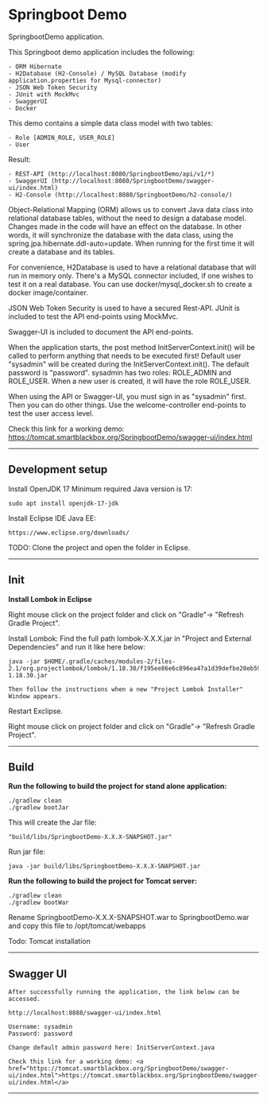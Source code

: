 # Springboot Demo

SpringbootDemo application.

This Springboot demo application includes the following:

	- ORM Hibernate
	- H2Database (H2-Console) / MySQL Database (modify application.properties for Mysql-connector)
	- JSON Web Token Security
	- JUnit with MockMvc
	- SwaggerUI
	- Docker
 
 This demo contains a simple data class model with two tables:
 
	- Role [ADMIN_ROLE, USER_ROLE]
	- User
 
 Result:
 
	- REST-API (http://localhost:8080/SpringbootDemo/api/v1/*)
	- SwaggerUI (http://localhost:8080/SpringbootDemo/swagger-ui/index.html)
	- H2-Console (http://localhost:8080/SpringbootDemo/h2-console/)

Object-Relational Mapping (ORM) allows us to convert Java data class into relational database tables,
without the need to design a database model. Changes made in the code will have an effect on the
database. In other words, it will synchronize the database with the data class, 
using the spring.jpa.hibernate.ddl-auto=update. When running for the first time it will create a database and its tables.

For convenience, H2Database is used to have a relational database that will run in memory only.
There's a MySQL connector included, if one wishes to test it on a real database. You can use docker/mysql_docker.sh to create a docker image/container.

JSON Web Token Security is used to have a secured Rest-API.
JUnit is included to test the API end-points using MockMvc.

Swagger-UI is included to document the API end-points.

When the application starts, the post method InitServerContext.init() will be called 
to perform anything that needs to be executed first! Default user "sysadmin" will be created
during the InitServerContext.init(). The default password is "password".
sysadmin has two roles: ROLE_ADMIN and ROLE_USER.
When a new user is created, it will have the role ROLE_USER.

When using the API or Swagger-UI, you must sign in as "sysadmin" first.
Then you can do other things. Use the welcome-controller end-points to test the user access level.

Check this link for a working demo: 
<a href="https://tomcat.smartblackbox.org/SpringbootDemo/swagger-ui/index.html">https://tomcat.smartblackbox.org/SpringbootDemo/swagger-ui/index.html</a>

_______________________________________________________________________________
## Development setup

Install OpenJDK 17
Minimum required Java version is 17:

    sudo apt install openjdk-17-jdk

Install Eclipse IDE Java EE:
    
    https://www.eclipse.org/downloads/

TODO: Clone the project and open the folder in Eclipse.

_______________________________________________________________________________
## Init

**Install Lombok in Eclipse**

Right mouse click on the project folder and click on "Gradle"-> "Refresh Gradle Project".

Install Lombok:
	Find the full path lombok-X.X.X.jar in "Project and External Dependencies" and run it like here below:
	
	java -jar $HOME/.gradle/caches/modules-2/files-2.1/org.projectlombok/lombok/1.18.30/f195ee86e6c896ea47a1d39defbe20eb59cd149d/lombok-1.18.30.jar

	Then follow the instructions when a new "Project Lombok Installer" Window appears.
	
Restart Exclipse.

Right mouse click on project folder and click on "Gradle"-> "Refresh Gradle Project".

_______________________________________________________________________________
## Build

**Run the following to build the project for stand alone application:**

    ./gradlew clean
    ./gradlew bootJar

This will create the Jar file:
    
    "build/libs/SpringbootDemo-X.X.X-SNAPSHOT.jar"

Run jar file:

    java -jar build/libs/SpringbootDemo-X.X.X-SNAPSHOT.jar

**Run the following to build the project for Tomcat server:**

    ./gradlew clean
    ./gradlew bootWar

Rename SpringbootDemo-X.X.X-SNAPSHOT.war to SpringbootDemo.war and copy this file to /opt/tomcat/webapps

Todo: Tomcat installation

_______________________________________________________________________________
## Swagger UI

	After successfully running the application, the link below can be accessed.

	http://localhost:8888/swagger-ui/index.html

	Username: sysadmin
	Password: password

	Change default admin password here: InitServerContext.java

	Check this link for a working demo: <a href="https://tomcat.smartblackbox.org/SpringbootDemo/swagger-ui/index.html">https://tomcat.smartblackbox.org/SpringbootDemo/swagger-ui/index.html</a>
_______________________________________________________________________________

